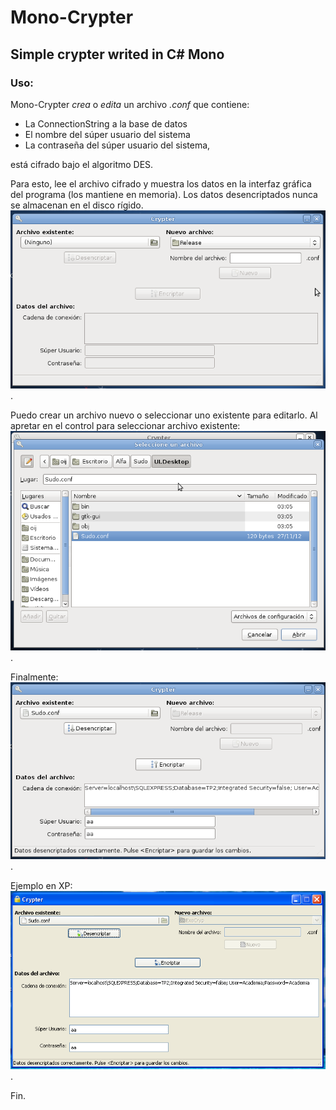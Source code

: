Mono-Crypter
============

## Simple crypter writed in C# Mono

### Uso:

Mono-Crypter *crea* o *edita* un archivo *.conf* que contiene: 
* La ConnectionString a la base de datos
* El nombre del súper usuario del sistema
* La contraseña del súper usuario del sistema,

está cifrado bajo el algoritmo DES. 

Para esto, lee el archivo cifrado y muestra los datos en la interfaz gráfica del programa (los mantiene en memoria). Los datos desencriptados nunca se almacenan en el disco rígido. ![Screenshot](https://github.com/AlexisCaffa/mono-crypter/blob/master/Readme-files/1.png "Screenshot 1") .

Puedo crear un archivo nuevo o seleccionar uno existente para editarlo. Al apretar en el control para seleccionar archivo existente: ![Seleccionar archivo](https://github.com/AlexisCaffa/mono-crypter/blob/master/Readme-files/2.png "Screenshot 2") .

Finalmente: ![Archivo desencriptado](https://github.com/AlexisCaffa/mono-crypter/blob/master/Readme-files/3.png "Screenshot 3") .

Ejemplo en XP: ![Screenshot](https://github.com/AlexisCaffa/mono-crypter/blob/master/Readme-files/4.png "Screenshot 4") .

Fin.
